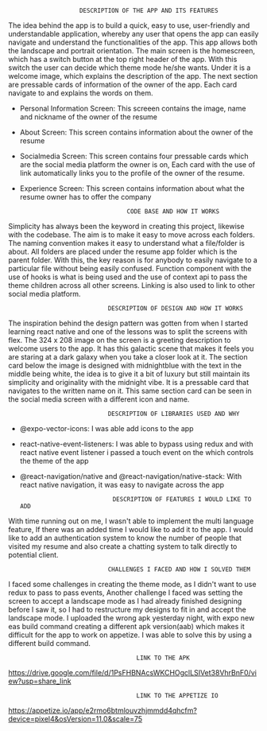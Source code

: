                         DESCRIPTION OF THE APP AND ITS FEATURES

The idea behind the app is to build a quick, easy to use, user-friendly and understandable application, whereby any user that opens the app can easily navigate and understand the functionalities of the app.
This app allows both the landscape and portrait orientation. The main screen is the homescreen, which has a switch button at the top right header of the app. With this switch the user can decide which theme mode he/she wants. Under it is a welcome image, which explains the description of the app.
The next section are pressable cards of information of the owner of the app. Each card navigate to and explains the words on them.

- Personal Information Screen: This screeen contains the image, name and nickname of the owner of the resume
- About Screen: This screen contains information about the owner of the resume
- Socialmedia Screen: This screen contains four pressable cards which are the social media platform the owner is on, Each card with the use of link automatically links you to the profile of the owner of the resume.
- Experience Screen: This screen contains information about what the resume owner has to offer the company

                                    CODE BASE AND HOW IT WORKS

Simplicity has always been the keyword in creating this project, likewise with the codebase. The aim is to make it easy to move across each folders. The naming convention makes it easy to understand what a file/folder is about. All folders are placed under the resume app folder which is the parent folder. With this, the key reason is for anybody to easily navigate to a particular file without being easily confused. Function component with the use of hooks is what is being used and the use of context api to pass the theme children across all other screens. Linking is also used to link to other social media platform.

                                DESCRIPTION OF DESIGN AND HOW IT WORKS

The inspiration behind the design pattern was gotten from when I started learning react native and one of the lessons was to split the screens with flex. The 324 x 208 image on the screen is a greeting description to welcome users to the app. It has this galactic scene that makes it feels you are staring at a dark galaxy when you take a closer look at it. The section card below the image is designed with midnightblue with the text in the middle being white, the idea is to give it a bit of luxury but still maintain its simplicity and originality with the midnight vibe. It is a pressable card that navigates to the written name on it. This same section card can be seen in the social media screen with a different icon and name.

                                DESCRIPTION OF LIBRARIES USED AND WHY

- @expo-vector-icons: I was able add icons to the app
- react-native-event-listeners: I was able to bypass using redux and with react native event listener i passed a touch event on the which controls the theme of the app
- @react-navigation/native and @react-navigation/native-stack: With react native navigation, it was easy to navigate across the app

                                DESCRIPTION OF FEATURES I WOULD LIKE TO ADD

With time running out on me, I wasn't able to implement the multi language feature, If there was an added time I would like to add it to the app. I would like to add an authentication system to know the number of people that visited my resume and also create a chatting system to talk directly to potential client.

                                CHALLENGES I FACED AND HOW I SOLVED THEM

I faced some challenges in creating the theme mode, as I didn't want to use redux to pass to pass events, Another challenge I faced was setting the screen to accept a landscape mode as I had already finished designing before I saw it, so I had to restructure my designs to fit in and accept the landscape mode. I uploaded the wrong apk yesterday night, with expo new eas build command creating a different apk version(aab) which makes it difficult for the app to work on appetize. I was able to solve this by using a different build command.

                                        LINK TO THE APK

https://drive.google.com/file/d/1PsFHBNAcsWKCHOgclLSIVet38VhrBnF0/view?usp=share_link

                                        LINK TO THE APPETIZE IO

https://appetize.io/app/e2rmo6btmlouvzhjmmdd4qhcfm?device=pixel4&osVersion=11.0&scale=75
